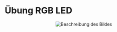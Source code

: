 # Übung RGB LED 

<div style="text-align:center;">
  <img src="" alt="Beschreibung des Bildes">
</div>
